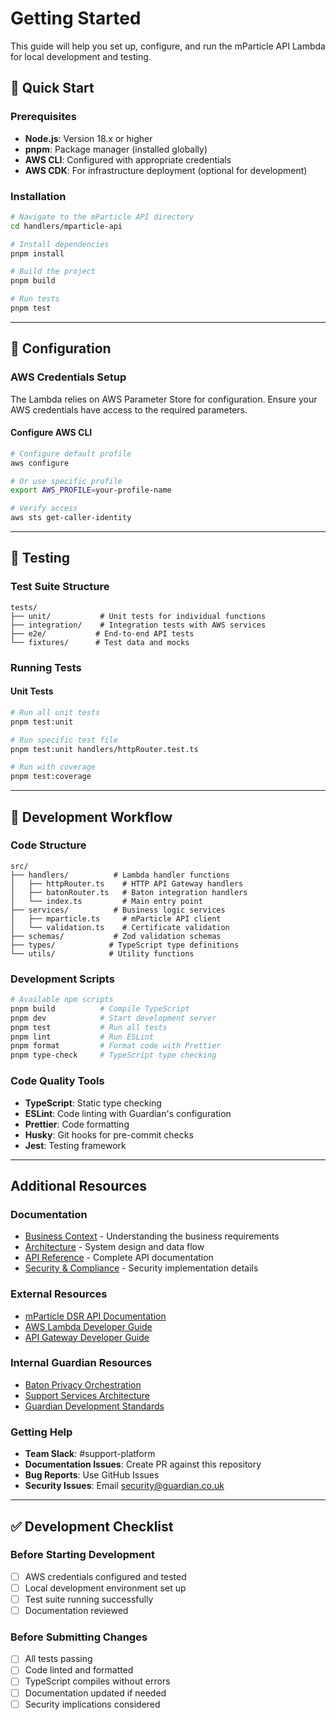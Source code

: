 # Getting Started

This guide will help you set up, configure, and run the mParticle API Lambda for local development and testing.

## 🚀 Quick Start

### Prerequisites
- **Node.js**: Version 18.x or higher
- **pnpm**: Package manager (installed globally)
- **AWS CLI**: Configured with appropriate credentials
- **AWS CDK**: For infrastructure deployment (optional for development)

### Installation
```bash
# Navigate to the mParticle API directory
cd handlers/mparticle-api

# Install dependencies
pnpm install

# Build the project
pnpm build

# Run tests
pnpm test
```

---

## 🔧 Configuration

### AWS Credentials Setup
The Lambda relies on AWS Parameter Store for configuration. Ensure your AWS credentials have access to the required parameters.

#### Configure AWS CLI
```bash
# Configure default profile
aws configure

# Or use specific profile
export AWS_PROFILE=your-profile-name

# Verify access
aws sts get-caller-identity
```

---

## 🧪 Testing

### Test Suite Structure
```
tests/
├── unit/           # Unit tests for individual functions
├── integration/    # Integration tests with AWS services
├── e2e/           # End-to-end API tests
└── fixtures/      # Test data and mocks
```

### Running Tests

#### Unit Tests
```bash
# Run all unit tests
pnpm test:unit

# Run specific test file
pnpm test:unit handlers/httpRouter.test.ts

# Run with coverage
pnpm test:coverage
```

---

## 🔨 Development Workflow

### Code Structure
```
src/
├── handlers/          # Lambda handler functions
│   ├── httpRouter.ts    # HTTP API Gateway handlers
│   ├── batonRouter.ts   # Baton integration handlers
│   └── index.ts         # Main entry point
├── services/          # Business logic services
│   ├── mparticle.ts     # mParticle API client
│   └── validation.ts    # Certificate validation
├── schemas/           # Zod validation schemas
├── types/            # TypeScript type definitions
└── utils/            # Utility functions
```

### Development Scripts
```bash
# Available npm scripts
pnpm build          # Compile TypeScript
pnpm dev            # Start development server
pnpm test           # Run all tests
pnpm lint           # Run ESLint
pnpm format         # Format code with Prettier
pnpm type-check     # TypeScript type checking
```

### Code Quality Tools
- **TypeScript**: Static type checking
- **ESLint**: Code linting with Guardian's configuration
- **Prettier**: Code formatting
- **Husky**: Git hooks for pre-commit checks
- **Jest**: Testing framework

---

##  Additional Resources

### Documentation
- [Business Context](../business-context.md) - Understanding the business requirements
- [Architecture](../architecture.md) - System design and data flow
- [API Reference](../api/README.md) - Complete API documentation
- [Security & Compliance](../operations/security-compliance.md) - Security implementation details

### External Resources
- [mParticle DSR API Documentation](https://docs.mparticle.com/developers/dsr-api/)
- [AWS Lambda Developer Guide](https://docs.aws.amazon.com/lambda/latest/dg/)
- [API Gateway Developer Guide](https://docs.aws.amazon.com/apigateway/latest/developerguide/)
### Internal Guardian Resources
- [Baton Privacy Orchestration](../../zuora-baton/README.md)
- [Support Services Architecture](../../README.md)
- [Guardian Development Standards](https://github.com/guardian/frontend/blob/main/docs/01-development-workflow.md)

### Getting Help
- **Team Slack**: #support-platform
- **Documentation Issues**: Create PR against this repository
- **Bug Reports**: Use GitHub Issues
- **Security Issues**: Email security@guardian.co.uk

---

## ✅ Development Checklist

### Before Starting Development
- [ ] AWS credentials configured and tested
- [ ] Local development environment set up
- [ ] Test suite running successfully
- [ ] Documentation reviewed

### Before Submitting Changes
- [ ] All tests passing
- [ ] Code linted and formatted
- [ ] TypeScript compiles without errors
- [ ] Documentation updated if needed
- [ ] Security implications considered
